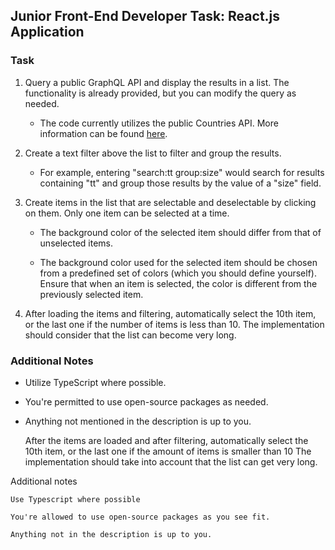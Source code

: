 ## Junior Front-End Developer Task: React.js Application

### Task

1. Query a public GraphQL API and display the results in a list. The functionality is already provided, but you can modify the query as needed.

   - The code currently utilizes the public Countries API. More information can be found [here](https://studio.apollographql.com/public/countries/home?variant=current).

2. Create a text filter above the list to filter and group the results.

   - For example, entering "search:tt group:size" would search for results containing "tt" and group those results by the value of a "size" field.

3. Create items in the list that are selectable and deselectable by clicking on them. Only one item can be selected at a time.

   - The background color of the selected item should differ from that of unselected items.

   - The background color used for the selected item should be chosen from a predefined set of colors (which you should define yourself). Ensure that when an item is selected, the color is different from the previously selected item.

4. After loading the items and filtering, automatically select the 10th item, or the last one if the number of items is less than 10. The implementation should consider that the list can become very long.

### Additional Notes

- Utilize TypeScript where possible.
- You're permitted to use open-source packages as needed.
- Anything not mentioned in the description is up to you.

  After the items are loaded and after filtering, automatically select the 10th item, or the last one if the amount of items is smaller than 10 The implementation should take into account that the list can get very long.

Additional notes

    Use Typescript where possible

    You're allowed to use open-source packages as you see fit.

    Anything not in the description is up to you.
